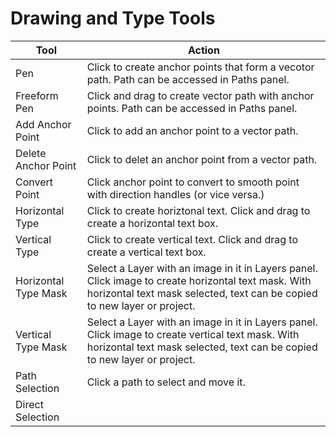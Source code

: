 # Drawing and Type Tools

| Tool | Action |
| --- | --- |
| Pen | Click to create anchor points that form a vecotor path. Path can be accessed in Paths panel. |
| Freeform Pen | Click and drag to create vector path with anchor points. Path can be accessed in Paths panel. |
| Add Anchor Point | Click to add an anchor point to a vector path. |
| Delete Anchor Point | Click to delet an anchor point from a vector path. |
| Convert Point | Click anchor point to convert to smooth point with direction handles (or vice versa.) |
| Horizontal Type | Click to create horiztonal text. Click and drag to create a horizontal text box. |
| Vertical Type | Click to create vertical text. Click and drag to create a vertical text box. |
| Horizontal Type Mask | Select a Layer with an image in it in Layers panel. Click image to create horizontal text mask. With horizontal text mask selected, text can be copied to new layer or project. |
| Vertical Type Mask | Select a Layer with an image in it in Layers panel. Click image to create vertical text mask. With horizontal text mask selected, text can be copied to new layer or project. |
| Path Selection | Click a path to select and move it. |
| Direct Selection | |